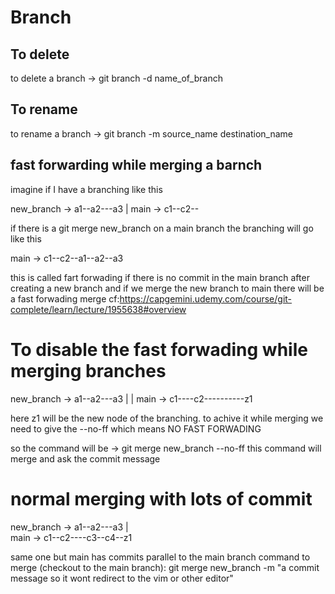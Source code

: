 # Branch

## To delete 
to delete a branch -> git branch -d name_of_branch

## To rename
to rename a branch -> git branch -m source_name destination_name

## fast forwarding while merging a barnch
imagine if I have a branching like this 

new_branch ->	a1--a2---a3
		|
main ->  c1--c2--

if there is a git merge new_branch on a main branch the branching will go like this 

main -> c1--c2--a1--a2--a3

this is called fart forwading if there is no commit in the main branch after creating a new branch and if we  merge the new branch to main there will be a fast forwading merge 
cf:https://capgemini.udemy.com/course/git-complete/learn/lecture/1955638#overview

# To disable the fast forwading while merging branches

new_branch ->	a1--a2---a3
		|	  |
main ->  c1----c2----------z1

here z1 will be the new node of the branching. to achive it while merging we need to give the --no-ff  which means NO FAST FORWADING

so the command will be -> git merge new_branch --no-ff
this command will merge and ask the commit message 

# normal merging with lots of commit

new_branch ->	a1--a2---a3
		|	  \
main ->  c1--c2----c3--c4--z1

same one but main has commits parallel to the main branch
command to merge (checkout to the main branch): git merge new_branch -m "a commit message so it wont redirect to the vim or other editor" 

